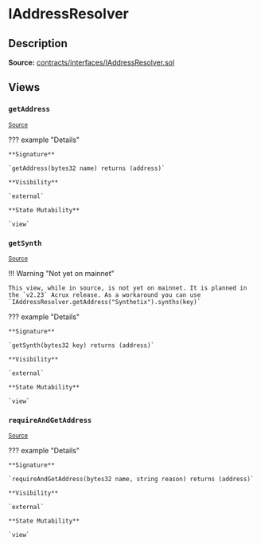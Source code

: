 # IAddressResolver

## Description

**Source:** [contracts/interfaces/IAddressResolver.sol](https://github.com/Synthetixio/synthetix/tree/v2.37.0/contracts/interfaces/IAddressResolver.sol)

## Views

### `getAddress`

<sub>[Source](https://github.com/Synthetixio/synthetix/tree/v2.37.0/contracts/interfaces/IAddressResolver.sol#L6)</sub>

??? example "Details"

    **Signature**

    `getAddress(bytes32 name) returns (address)`

    **Visibility**

    `external`

    **State Mutability**

    `view`

### `getSynth`

<sub>[Source](https://github.com/Synthetixio/synthetix/tree/v2.37.0/contracts/interfaces/IAddressResolver.sol#L8)</sub>

!!! Warning "Not yet on mainnet"

    This view, while in source, is not yet on mainnet. It is planned in the `v2.23` Acrux release. As a workaround you can use `IAddressResolver.getAddress("Synthetix").synths(key)`

??? example "Details"

    **Signature**

    `getSynth(bytes32 key) returns (address)`

    **Visibility**

    `external`

    **State Mutability**

    `view`

### `requireAndGetAddress`

<sub>[Source](https://github.com/Synthetixio/synthetix/tree/v2.37.0/contracts/interfaces/IAddressResolver.sol#L10)</sub>

??? example "Details"

    **Signature**

    `requireAndGetAddress(bytes32 name, string reason) returns (address)`

    **Visibility**

    `external`

    **State Mutability**

    `view`
